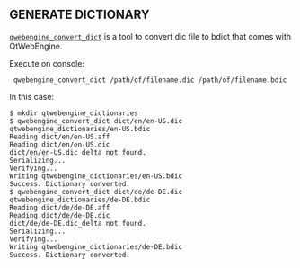 ## GENERATE DICTIONARY

[`qwebengine_convert_dict`](https://code.qt.io/cgit/qt/qtwebengine.git/tree/src/tools/qwebengine_convert_dict) is a tool to convert dic file to bdict that comes with QtWebEngine.

Execute on console:

```
 qwebengine_convert_dict /path/of/filename.dic /path/of/filename.bdic
```
In this case:
```console
$ mkdir qtwebengine_dictionaries
$ qwebengine_convert_dict dict/en/en-US.dic qtwebengine_dictionaries/en-US.bdic
Reading dict/en/en-US.aff
Reading dict/en/en-US.dic
dict/en/en-US.dic_delta not found.
Serializing...
Verifying...
Writing qtwebengine_dictionaries/en-US.bdic
Success. Dictionary converted.
$ qwebengine_convert_dict dict/de/de-DE.dic qtwebengine_dictionaries/de-DE.bdic
Reading dict/de/de-DE.aff
Reading dict/de/de-DE.dic
dict/de/de-DE.dic_delta not found.
Serializing...
Verifying...
Writing qtwebengine_dictionaries/de-DE.bdic
Success. Dictionary converted.
```
